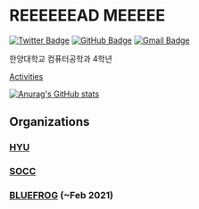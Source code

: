 # REEEEEEAD MEEEEE

[![Twitter Badge](https://img.shields.io/badge/-Twitter-00acee?style=flat-square&logo=twitter&logoColor=white&link=https://twitter.com/smilu97/)](https://twitter.com/smilu97/)
[![GitHub Badge](https://img.shields.io/badge/-GitHub-333?style=flat-square&logo=GitHub&logoColor=white&link=https://www.github.com/smilu97)](https://www.github.com/smilu97)
[![Gmail Badge](https://img.shields.io/badge/-Gmail-B23121?style=flat-square&logo=Gmail&logoColor=white&link=mailto:smilup2244@gmail.com)](mailto:smilup2244@gmail.com)

한양대학교 컴퓨터공학과 4학년

[Activities](./activities.md)

[![Anurag's GitHub stats](https://github-readme-stats.vercel.app/api?username=smilu97)](https://github.com/anuraghazra/github-readme-stats)

## Organizations

### [HYU](http://cs.hanyang.ac.kr/)

### [SOCC](https://socc-io.github.io/)

### [BLUEFROG](https://bluefrog.co.kr/) (~Feb 2021)
